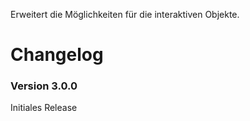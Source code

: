 Erweitert die Möglichkeiten für die interaktiven Objekte.

# Changelog

### Version 3.0.0

Initiales Release